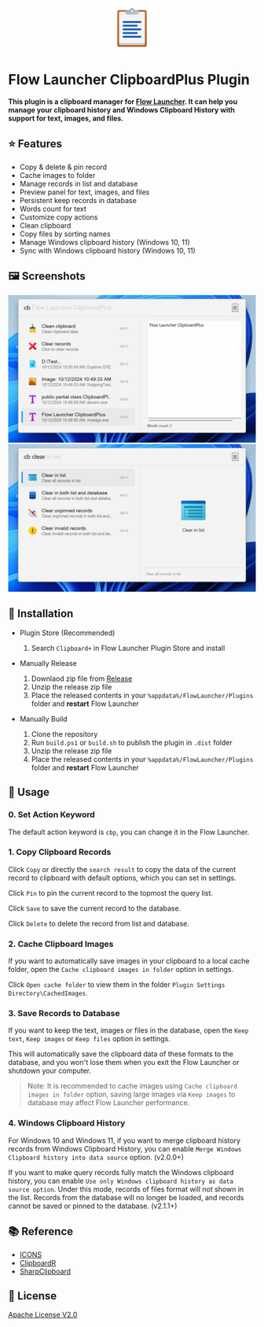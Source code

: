 <p align="center">
  <img src="./src/Flow.Launcher.Plugin.ClipboardPlus/Images/clipboard.png" width="90">
</p>

# Flow Launcher ClipboardPlus Plugin

**This plugin is a clipboard manager for [Flow Launcher](https://github.com/Flow-Launcher/Flow.Launcher). It can help you manage your clipboard history and Windows Clipboard History with support for text, images, and files.**

## ⭐ Features

- Copy & delete & pin record
- Cache images to folder
- Manage records in list and database
- Preview panel for text, images, and files
- Persistent keep records in database
- Words count for text
- Customize copy actions
- Clean clipboard
- Copy files by sorting names
- Manage Windows clipboard history (Windows 10, 11)
- Sync with Windows clipboard history (Windows 10, 11)

## 🖼️ Screenshots

<picture>
  <source media="(prefers-color-scheme: dark)" srcset="./images/screenshot1_dark.png">
  <source media="(prefers-color-scheme: light)" srcset="./images/screenshot1_light.png">
  <img alt="Screenshot 1" src="./images/screenshot1_light.png">
</picture>

<picture>
  <source media="(prefers-color-scheme: dark)" srcset="./images/screenshot2_dark.png">
  <source media="(prefers-color-scheme: light)" srcset="./images/screenshot2_light.png">
  <img alt="Screenshot 2" src="./images/screenshot2_light.png">
</picture>

## 🚀 Installation

* Plugin Store (Recommended)

  1. Search `Clipboard+` in Flow Launcher Plugin Store and install

* Manually Release

  1. Downlaod zip file from [Release](https://github.com/Jack251970/Flow.Launcher.Plugin.ClipboardPlus/releases)
  2. Unzip the release zip file
  3. Place the released contents in your `%appdata%/FlowLauncher/Plugins` folder and **restart** Flow Launcher

* Manually Build

  1. Clone the repository
  2. Run `build.ps1` or `build.sh` to publish the plugin in `.dist` folder
  3. Unzip the release zip file
  4. Place the released contents in your `%appdata%/FlowLauncher/Plugins` folder and **restart** Flow Launcher

## 📝 Usage

### 0. Set Action Keyword

The default action keyword is `cbp`, you can change it in the Flow Launcher.

### 1. Copy Clipboard Records

Click `Copy` or directly the `search result` to copy the data of the current record to clipboard with default options, which you can set in settings.

Click `Pin` to pin the current record to the topmost the query list.

Click `Save` to save the current record to the database.

Click `Delete` to delete the record from list and database.

### 2. Cache Clipboard Images

If you want to automatically save images in your clipboard to a local cache folder, open the `Cache clipboard images in folder` option in settings.

Click `Open cache folder` to view them in the folder `Plugin Settings Directory\CachedImages`.

### 3. Save Records to Database

If you want to keep the text, images or files in the database, open the `Keep text`, `Keep images` or `Keep files` option in settings.

This will automatically save the clipboard data of these formats to the database, and you won't lose them when you exit the Flow Launcher or shutdown your computer.

> Note: It is recommended to cache images using `Cache clipboard images in folder` option, saving large images via `Keep images` to database may affect Flow Launcher performance.

### 4. Windows Clipboard History

For Windows 10 and Windows 11, if you want to merge clipboard history records from Windows Clipboard History, you can enable `Merge Windows Clipboard history into data source` option. (v2.0.0+)

If you want to make query records fully match the Windows clipboard history, you can enable `Use only Windows clipboard history as data source option`. Under this mode, records of files format will not shown in the list. Records from the database will no longer be loaded, and records cannot be saved or pinned to the database. (v2.1.1+)

## 📚 Reference

- [ICONS](https://icons8.com/icons)
- [ClipboardR](https://github.com/rainyl/Flow.Launcher.Plugin.ClipboardR)
- [SharpClipboard](https://github.com/Willy-Kimura/SharpClipboard)

## 📄 License

[Apache License V2.0](LICENSE)
